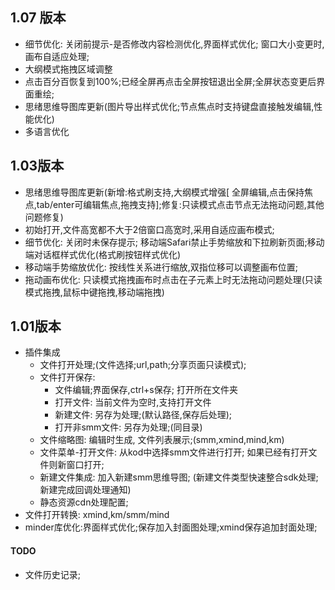 ## 1.07 版本
- 细节优化: 关闭前提示-是否修改内容检测优化,界面样式优化; 窗口大小变更时,画布自适应处理;
- 大纲模式拖拽区域调整
- 点击百分百恢复到100%;已经全屏再点击全屏按钮退出全屏;全屏状态变更后界面重绘;
- 思绪思维导图库更新(图片导出样式优化;节点焦点时支持键盘直接触发编辑,性能优化)
- 多语言优化

## 1.03版本
- 思绪思维导图库更新(新增:格式刷支持,大纲模式增强[ 全屏编辑,点击保持焦点,tab/enter可编辑焦点,拖拽支持];修复:只读模式点击节点无法拖动问题,其他问题修复)
- 初始打开,文件高宽都不大于2倍窗口高宽时,采用自适应画布模式;
- 细节优化: 关闭时未保存提示; 移动端Safari禁止手势缩放和下拉刷新页面;移动端对话框样式优化(格式刷按钮样式优化)
- 移动端手势缩放优化: 按线性关系进行缩放,双指位移可以调整画布位置;
- 拖动画布优化: 只读模式拖拽画布时点击在子元素上时无法拖动问题处理(只读模式拖拽,鼠标中键拖拽,移动端拖拽) 


## 1.01版本
- 插件集成
	- 文件打开处理;(文件选择;url,path;分享页面只读模式);
	- 文件打开保存: 
		- 文件编辑;界面保存,ctrl+s保存; 打开所在文件夹
		- 打开文件: 当前文件为空时,支持打开文件
		- 新建文件: 另存为处理;(默认路径,保存后处理);
		- 打开非smm文件: 另存为处理;(同目录)
	- 文件缩略图: 编辑时生成, 文件列表展示;(smm,xmind,mind,km)
	- 文件菜单-打开文件: 从kod中选择smm文件进行打开; 如果已经有打开文件则新窗口打开;
	- 新建文件集成: 加入新建smm思维导图; (新建文件类型快速整合sdk处理; 新建完成回调处理通知)
	- 静态资源cdn处理配置;
- 文件打开转换: xmind,km/smm/mind
- minder库优化:界面样式优化;保存加入封面图处理;xmind保存追加封面处理;

#### TODO
- 文件历史记录;